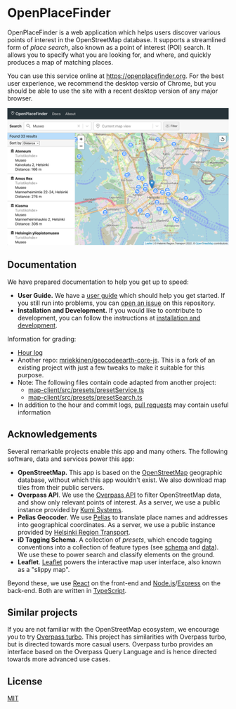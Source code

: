 # OpenPlaceFinder

OpenPlaceFinder is a web application which helps users discover various points of interest in the OpenStreetMap database. It supports a streamlined form of *place search*, also known as a point of interest (POI) search. It allows you to specify what you are looking for, and where, and quickly produces a map of matching places.

You can use this service online at https://openplacefinder.org. For the best user experience, we recommend the desktop versio of Chrome, but you should be able to use the site with a recent desktop version of any major browser.

<img width="600" src="docs/img/example-1.png" />

## Documentation

We have prepared documentation to help you get up to speed:

* **User Guide.** We have a [user guide](docs/guide.md) which should help you get started. If you still run into problems, you can [open an issue](https://github.com/mriekkinen/openplacefinder/issues) on this repository.
* **Installation and Development.** If you would like to contribute to development, you can follow the instructions at [installation and development](docs/development.md).

Information for grading:

* [Hour log](https://docs.google.com/spreadsheets/d/13o3A9PquR9i85GQ0Njx959byRrx4S9DoXoLQ531Ldy4/edit?usp=sharing)
* Another repo: [mriekkinen/geocodeearth-core-js](https://github.com/mriekkinen/geocodeearth-core-js). This is a fork of an existing project with just a few tweaks to make it suitable for this purpose.
* Note: The following files contain code adapted from another project:
  * [map-client/src/presets/presetService.ts](https://github.com/mriekkinen/openplacefinder/blob/main/map-client/src/presets/presetService.ts)
  * [map-client/src/presets/presetSearch.ts](https://github.com/mriekkinen/openplacefinder/blob/main/map-client/src/presets/presetSearch.ts)
* In addition to the hour and commit logs, [pull requests](https://github.com/mriekkinen/openplacefinder/pulls?q=is%3Apr+is%3Aclosed) may contain useful information

## Acknowledgements

Several remarkable projects enable this app and many others. The following software, data and services power this app:

- **OpenStreetMap.** This app is based on the [OpenStreetMap](https://www.openstreetmap.org/) geographic database, without which this app wouldn't exist. We also download map tiles from their public servers.
- **Overpass API**. We use the [Overpass API](https://overpass-api.de/) to filter OpenStreetMap data, and show only relevant points of interest. As a server, we use a public instance provided by [Kumi Systems](https://overpass.kumi.systems/).
- **Pelias Geocoder**. We use [Pelias](https://pelias.io/) to translate place names and addresses into geographical coordinates. As a server, we use a public instance provided by [Helsinki Region Transport](https://digitransit.fi/en/developers/apis/).
- **iD Tagging Schema**. A collection of *presets*, which encode tagging conventions into a collection of feature types (see [schema](https://github.com/ideditor/schema-builder) and [data](https://github.com/openstreetmap/id-tagging-schema)). We use these to power search and classify elements on the ground.
- **Leaflet**. [Leaflet](https://leafletjs.com/) powers the interactive map user interface, also known as a "slippy map".

Beyond these, we use [React](https://reactjs.org/) on the front-end and [Node.js](https://nodejs.org/)/[Express](https://expressjs.com/) on the back-end. Both are written in [TypeScript](https://www.typescriptlang.org/).

## Similar projects

If you are not familiar with the OpenStreetMap ecosystem, we encourage you to try [Overpass turbo](https://overpass-turbo.eu). This project has similarities with Overpass turbo, but is directed towards more casual users. Overpass turbo provides an interface based on the Overpass Query Language and is hence directed towards more advanced use cases.

## License

[MIT](LICENSE)
